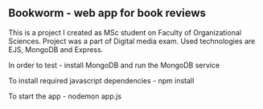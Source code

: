 <h2>Bookworm - web app for book reviews</h2>

<p>This is a project I created as MSc student on Faculty of Organizational Sciences. 
Project was a part of Digital media exam.
Used technologies are EJS, MongoDB and Express.
</p>
<p>In order to test - install MongoDB and run the MongoDB service</p>
<p>To install required javascript dependencies - npm install</p>
<p>To start the app - nodemon app.js</p>




